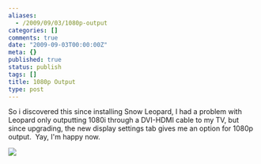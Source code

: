 ```yaml
---
aliases:
  - /2009/09/03/1080p-output
categories: []
comments: true
date: "2009-09-03T00:00:00Z"
meta: {}
published: true
status: publish
tags: []
title: 1080p Output
type: post
---
```

So i discovered this since installing Snow Leopard, I had a problem with Leopard only outputting 1080i through a DVI-HDMI cable to my TV, but since upgrading, the new display settings tab gives me an option for 1080p output.  Yay, I'm happy now.

![](/static/4f331d1f8754c7ec090e554a/50fe1c99e4b01c920a89f452/50fe1c99e4b01c920a89f4ae/1251975774237/Screen%20shot%202009-09-03%20at%209.00.13%20PM.png/1000w)

